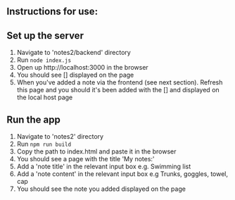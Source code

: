 Instructions for use:
----------------------

## Set up the server
1. Navigate to 'notes2/backend' directory
2. Run `node index.js`
3. Open up http://localhost:3000 in the browser
4. You should see [] displayed on the page
5. When you've added a note via the frontend (see next section). Refresh this page and you should it's been added with the [] and displayed on the local host page

## Run the app
1. Navigate to 'notes2' directory
2. Run `npm run build`
3. Copy the path to index.html and paste it in the browser
4. You should see a page with the title 'My notes:'
5. Add a 'note title' in the relevant input box e.g. Swimming list
6. Add a 'note content' in the relevant input box e.g Trunks, goggles, towel, cap
7. You should see the note you added displayed on the page

